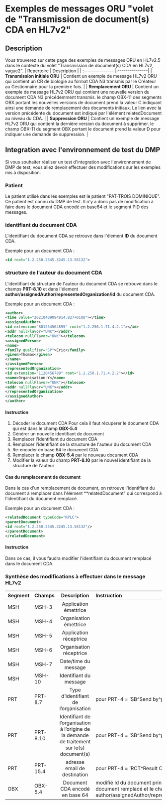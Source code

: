 # Exemples de messages ORU  "volet de "Transmission de document(s) CDA en HL7v2" 

## Description
Vous trouverez sur cette page des exemples de messages ORU en HL7v2.5 dans le contexte du volet "Transmission de document(s) CDA en HL7v2, vague2".
| Repertoire  | Description          |
| :--------------- |:---------------|
| **Transmission initiale ORU**  |   Contient un exemple de message HL7v2 ORU qui contient un CR de biologie au format CDA N3 transmis par le Créateur au Gestionnaire pour la première fois.      | 
|  **Remplacement ORU** |   Contient un exemple de message HL7v2 ORU qui contient une nouvelle version du document CDA N3 précédemment transmis. le champ OBX-11 des segments OBX portant les nouvelles versions de document prend la valeur C indiquant ainsi une demande de remplacement des documents initiaux. Le lien avec la version précédente du document est indiqué par l'élément relatedDocument au niveau du CDA.     | 
|  **Suppression ORU** |  Contient un exemple de message HL7v2 ORU qui contient la dernière version du document à supprimer. le champ OBX-11 du segment OBX portant le document prend la valeur D pour indiquer une demande de suppression.  | 

 
## Integration avec l'environnement de test du DMP
Si vous souhaiter réaliser un test d'integration avec l'environnement de DMP de test, vous allez devoir effectuer des modifications sur les exemples mis à disposition.

### Patient
Le patient utilisé dans les exemples est le patient "PAT-TROIS DOMINIQUE". 
Ce patient est connu du DMP de test. Il n'y a donc pas de modification à faire dans le document CDA encodé en base64 et le segment PID des messages.

### identifiant du document  CDA
L'identifiant du document CDA  se retrouve dans l'élement **ID** du document CDA.

Exemple pour un document CDA : 
```XML
<id root="1.2.250.2345.3245.13.58132">
```

### structure de l'auteur du document  CDA
L'identifiant de structure de l'auteur du document CDA se retrouve dans le champs **PRT-8.10** et dans l'élement **author/assignedAuthor/representedOrganization/id** du document CDA.

Exemple pour un document CDA : 
```XML
<author>
<time value="20210409094914.827+0100"></time>
<assignedAuthor>
<id extension="801234564895" root="1.2.250.1.71.4.2.1"></id>
<addr nullFlavor="UNK"></addr>
<telecom nullFlavor="UNK"></telecom>
<assignedPerson>
<name>
<family qualifier="SP">Eric</family>
<given>Thomas</given>
</name>
</assignedPerson>
<representedOrganization>
<id extension="1120456789" root="1.2.250.1.71.4.2.2"></id>
<name>Organisation-Y</name>
<telecom nullFlavor="UNK"></telecom>
<addr nullFlavor="UNK"></addr>
</representedOrganization>
</assignedAuthor>
</author>
```

#### Instruction

1. Décoder le document CDA
Pour cela il faut récuperer le document CDA qui est dans le champ **OBX-5.4** 
2. Générer un nouvelle identifiant de document
3. Remplacer l'identifiant du document CDA
4. Remplacer l'identifiant de la structure de l'auteur du document CDA
5. Re-encoder en base 64 le document CDA
6. Remplacer le champ **OBX-5.4** par le nouveau document CDA
7. Modifier la valeur du champ **PRT-8.10** par le nouvel identifiant de la structure de l'auteur

#### Cas du remplacement de document
Dans le cas d'un remplacement de document, on retrouve l'identifiant du document à remplacer dans l'élement **relatedDocument" qui correspond à l'identifiant du document remplacé.

Exemple pour un document CDA : 
```XML
<relatedDocument typeCode="RPLC">
<parentDocument>
<id root="1.2.250.2345.3245.13.58132"/>
</parentDocument>
</relatedDocument>
```
#### Instruction

Dans ce cas, il vous faudra modifier l'identifiant du document remplacé dans le document CDA.


### Synthèse des modifications à effectuer dans le message HL7v2

| Segment  | Champs          | Description | Instruction |
| :--------------- |:---------------| :-----:| :-----|
| MSH  |   MSH-3        |  Application émettrice  | |
| MSH  | MSH-4          |   Organisation émettrice  |  |
| MSH  | MSH-5          |    Application réceptrice  | |
| MSH  | MSH-6          |   Organisation réceptrice | |
| MSH  | MSH-7          |    Date/time du message | |
| MSH  | MSH-10          |   Identifiant du message  | |
| PRT  | PRT-8.7         |   Type d’identifiant de l’organisation   | pour PRT-4 = ‘SB^Send by^participation’ |
| PRT  | PRT-8.10        |  Identifiant de l’organisation à l’origine de la demande de traitement sur le(s) document(s)   |  pour PRT-4 = ‘SB^Send by^participation’ |
| PRT  | PRT-15.4        |  adresse email de destination   |  pour PRT-4 = ‘RCT^Result Copies To^participation’ |
| OBX  | OBX-5.4         |  Document CDA encodé en base 64    | modifié Id du document principal et/ou du document remplacé et le champ author/assignedAuthor/representedOrganization/id |







